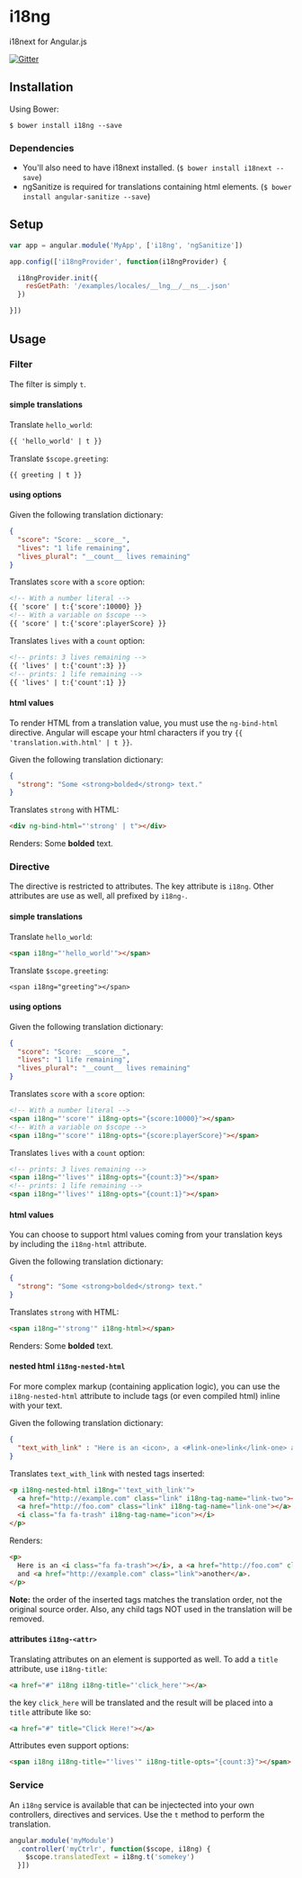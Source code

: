 i18ng
=====

i18next for Angular.js

[![Gitter](https://badges.gitter.im/mikefrey/i18ng.svg)](https://gitter.im/mikefrey/i18ng)

## Installation

Using Bower:

```
$ bower install i18ng --save
```

### Dependencies

* You'll also need to have i18next installed. (`$ bower install i18next --save`)
* ngSanitize is required for translations containing html elements. (`$ bower install angular-sanitize --save`)


## Setup

```javascript
var app = angular.module('MyApp', ['i18ng', 'ngSanitize'])

app.config(['i18ngProvider', function(i18ngProvider) {

  i18ngProvider.init({
    resGetPath: '/examples/locales/__lng__/__ns__.json'
  })

}])
```

## Usage

### Filter

The filter is simply `t`.

#### simple translations

Translate `hello_world`:
```html
{{ 'hello_world' | t }}
```

Translate `$scope.greeting`:
```
{{ greeting | t }}
```

#### using options

Given the following translation dictionary:
```json
{
  "score": "Score: __score__",
  "lives": "1 life remaining",
  "lives_plural": "__count__ lives remaining"
}
```

Translates `score` with a `score` option:
```html
<!-- With a number literal -->
{{ 'score' | t:{'score':10000} }}
<!-- With a variable on $scope -->
{{ 'score' | t:{'score':playerScore} }}
```

Translates `lives` with a `count` option:
```html
<!-- prints: 3 lives remaining -->
{{ 'lives' | t:{'count':3} }}
<!-- prints: 1 life remaining -->
{{ 'lives' | t:{'count':1} }}
```


#### html values

To render HTML from a translation value, you must use the `ng-bind-html` directive. Angular will escape your html characters if you try `{{ 'translation.with.html' | t }}`.

Given the following translation dictionary:

```json
{
  "strong": "Some <strong>bolded</strong> text."
}
```

Translates `strong` with HTML:
```html
<div ng-bind-html="'strong' | t"></div>
```

Renders: Some <strong>bolded</strong> text.


### Directive

The directive is restricted to attributes. The key attribute is `i18ng`. Other
attributes are use as well, all prefixed by `i18ng-`.

#### simple translations

Translate `hello_world`:
```html
<span i18ng="'hello_world'"></span>
```

Translate `$scope.greeting`:
```
<span i18ng="greeting"></span>
```

#### using options

Given the following translation dictionary:
```json
{
  "score": "Score: __score__",
  "lives": "1 life remaining",
  "lives_plural": "__count__ lives remaining"
}
```

Translates `score` with a `score` option:
```html
<!-- With a number literal -->
<span i18ng="'score'" i18ng-opts="{score:10000}"></span>
<!-- With a variable on $scope -->
<span i18ng="'score'" i18ng-opts="{score:playerScore}"></span>
```

Translates `lives` with a `count` option:
```html
<!-- prints: 3 lives remaining -->
<span i18ng="'lives'" i18ng-opts="{count:3}"></span>
<!-- prints: 1 life remaining -->
<span i18ng="'lives'" i18ng-opts="{count:1}"></span>
```


#### html values

You can choose to support html values coming from your translation keys by including the `i18ng-html` attribute.

Given the following translation dictionary:

```json
{
  "strong": "Some <strong>bolded</strong> text."
}
```

Translates `strong` with HTML:
```html
<span i18ng="'strong'" i18ng-html></span>
```

Renders: Some <strong>bolded</strong> text.

#### nested html `i18ng-nested-html`

For more complex markup (containing application logic), you can use the `i18ng-nested-html` attribute to include tags (or even compiled html) inline with your text.

Given the following translation dictionary:

```json
{
  "text_with_link" : "Here is an <icon>, a <#link-one>link</link-one> and <#link-two>another</link-two>."
}
```

Translates `text_with_link` with nested tags inserted:

```html
<p i18ng-nested-html i18ng="'text_with_link'">
  <a href="http://example.com" class="link" i18ng-tag-name="link-two"></a>
  <a href="http://foo.com" class="link" i18ng-tag-name="link-one"></a>
  <i class="fa fa-trash" i18ng-tag-name="icon"></i>
</p>
```

Renders:

```html
<p>
  Here is an <i class="fa fa-trash"></i>, a <a href="http://foo.com" class="link">link</a>
  and <a href="http://example.com" class="link">another</a>.
</p>
```

**Note:** the order of the inserted tags matches the translation order, not the original source order. Also, any child tags NOT used in the translation will be removed.

#### attributes `i18ng-<attr>`

Translating attributes on an element is supported as well. To add a `title`
attribute, use `i18ng-title`:

```html
<a href="#" i18ng i18ng-title="'click_here'"></a>
```

the key `click_here` will be translated and the result will be placed into a
`title` attribute like so:

```html
<a href="#" title="Click Here!"></a>
```

Attributes even support options:

```html
<span i18ng i18ng-title="'lives'" i18ng-title-opts="{count:3}"></span>
```


### Service

An `i18ng` service is available that can be injectected into your own controllers, directives and services. Use the `t` method to perform the translation.

```js
angular.module('myModule')
  .controller('myCtrlr', function($scope, i18ng) {
    $scope.translatedText = i18ng.t('somekey')
  }])
```
